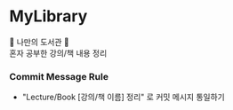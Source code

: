 # MyLibrary
:book: 나만의 도서관 :blue_book:  
혼자 공부한 강의/책 내용 정리

### Commit Message Rule
- "Lecture/Book [강의/책 이름] 정리" 로 커밋 메시지 통일하기
